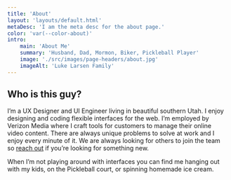```yaml
---
title: 'About'
layout: 'layouts/default.html'
metaDesc: 'I am the meta desc for the about page.'
color: 'var(--color-about)'
intro:
    main: 'About Me'
    summary: 'Husband, Dad, Mormon, Biker, Pickleball Player'
    image: './src/images/page-headers/about.jpg'
    imageAlt: 'Luke Larsen Family'
---
```


## Who is this guy?

I’m a UX Designer and UI Engineer living in beautiful southern Utah. I enjoy designing and coding flexible interfaces for the web. I’m employed by Verizon Media where I craft tools for customers to manage their online video content. There are always unique problems to solve at work and I enjoy every minute of it. We are always looking for others to join the team so [reach out](mailto:luke@lukelarsen.com) if you’re looking for something new. 

When I’m not playing around with interfaces you can find me hanging out with my kids, on the Pickleball court, or spinning homemade ice cream.